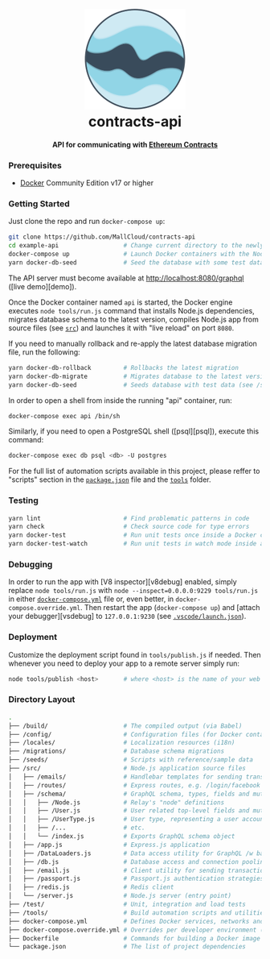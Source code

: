 <h1 align="center">
  <br>
  <a href="http://github.com/MallCloud/contracts-api"><img src="https://github.com/MallCloud/contracts-api/blob/master/Logo.png" alt="Markdownify" width="200"></a>
  <br>
  contracts-api
  <br>
</h1>

<h4 align="center">API for communicating with <a href="https://github.com/MallCloud/contracts" target="_blank">Ethereum Contracts</a></h4>

### Prerequisites

* [Docker](https://www.docker.com/community-edition) Community Edition v17 or higher


### Getting Started

Just clone the repo and run `docker-compose up`:

```bash
git clone https://github.com/MallCloud/contracts-api
cd example-api                  # Change current directory to the newly created one
docker-compose up               # Launch Docker containers with the Node.js API app running inside
yarn docker-db-seed             # Seed the database with some test data
```

The API server must become available at [http://localhost:8080/graphql](http://localhost:8080/graphql)
([live demo][demo]).

Once the Docker container named `api` is started, the Docker engine executes `node tools/run.js`
command that installs Node.js dependencies, migrates database schema to the latest version,
compiles Node.js app from source files (see [`src`](./src)) and launches it with "live reload"
on port `8080`.

If you need to manually rollback and re-apply the latest database migration file, run the following:

```bash
yarn docker-db-rollback         # Rollbacks the latest migration
yarn docker-db-migrate          # Migrates database to the latest version (see /migrates folder)
yarn docker-db-seed             # Seeds database with test data (see /seeds folder)
```

In order to open a shell from inside the running "api" container, run:

```bash
docker-compose exec api /bin/sh
```

Similarly, if you need to open a PostgreSQL shell ([psql][psql]), execute this command:

```bash
docker-compose exec db psql <db> -U postgres
```

For the full list of automation scripts available in this project, please reffer to "scripts"
section in the [`package.json`](./package.json) file and the [`tools`](./tools) folder.

### Testing

```bash
yarn lint                       # Find problematic patterns in code
yarn check                      # Check source code for type errors
yarn docker-test                # Run unit tests once inside a Docker container
yarn docker-test-watch          # Run unit tests in watch mode inside a Docker container
```

### Debugging

In order to run the app with [V8 inspector][v8debug] enabled, simply replace `node tools/run.js`
with `node --inspect=0.0.0.0:9229 tools/run.js` in either [`docker-compose.yml`](docker-compose.yml)
file or, even better, in `docker-compose.override.yml`. Then restart the app (`docker-compose up`) and
[attach your debugger][vsdebug] to `127.0.0.1:9230` (see [`.vscode/launch.json`](./vscode/launch.json)).

### Deployment

Customize the deployment script found in `tools/publish.js` if needed. Then whenever you need to
deploy your app to a remote server simply run:

```bash
node tools/publish <host>       # where <host> is the name of your web server (see ~/.ssh/config)
```

### Directory Layout

```bash
.
├── /build/                     # The compiled output (via Babel)
├── /config/                    # Configuration files (for Docker containers etc.)
├── /locales/                   # Localization resources (i18n)
├── /migrations/                # Database schema migrations
├── /seeds/                     # Scripts with reference/sample data
├── /src/                       # Node.js application source files
│   ├── /emails/                # Handlebar templates for sending transactional email
│   ├── /routes/                # Express routes, e.g. /login/facebook
│   ├── /schema/                # GraphQL schema, types, fields and mutations
│   │   ├── /Node.js            # Relay's "node" definitions
│   │   ├── /User.js            # User related top-level fields and mutations
│   │   ├── /UserType.js        # User type, representing a user account (id, emails, etc.)
│   │   ├── /...                # etc.
│   │   └── /index.js           # Exports GraphQL schema object
│   ├── /app.js                 # Express.js application
│   ├── /DataLoaders.js         # Data access utility for GraphQL /w batching and caching
│   ├── /db.js                  # Database access and connection pooling (via Knex)
│   ├── /email.js               # Client utility for sending transactional email
│   ├── /passport.js            # Passport.js authentication strategies
│   ├── /redis.js               # Redis client
│   └── /server.js              # Node.js server (entry point)
├── /test/                      # Unit, integration and load tests
├── /tools/                     # Build automation scripts and utilities
├── docker-compose.yml          # Defines Docker services, networks and volumes
├── docker-compose.override.yml # Overrides per developer environment (not under source control)
├── Dockerfile                  # Commands for building a Docker image for production
└── package.json                # The list of project dependencies
```

